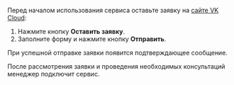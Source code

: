 Перед началом использования сервиса оставьте заявку на [сайте VK Cloud](https://cloud.vk.com/cloud-gpu/):

1. Нажмите кнопку **Оставить заявку**.
1. Заполните форму и нажмите кнопку **Отправить**.

При успешной отправке заявки появится подтверждающее сообщение.

После рассмотрения заявки и проведения необходимых консультаций менеджер подключит сервис.
